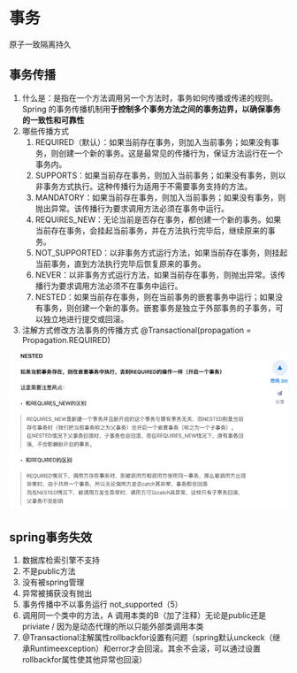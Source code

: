 # 事务
原子一致隔离持久
## 事务传播
1. 什么是：是指在一个方法调用另一个方法时，事务如何传播或传递的规则。Spring 的事务传播机制用**于控制多个事务方法之间的事务边界，以确保事务的一致性和可靠性**
2. 哪些传播方式
   1. REQUIRED（默认）：如果当前存在事务，则加入当前事务；如果没有事务，则创建一个新的事务。这是最常见的传播行为，保证方法运行在一个事务内。
   2. SUPPORTS：如果当前存在事务，则加入当前事务；如果没有事务，则以非事务方式执行。这种传播行为适用于不需要事务支持的方法。
   3. MANDATORY：如果当前存在事务，则加入当前事务；如果没有事务，则抛出异常。该传播行为要求调用方法必须在事务中运行。
   4. REQUIRES_NEW：无论当前是否存在事务，都创建一个新的事务。如果当前存在事务，会挂起当前事务，并在方法执行完毕后，继续原来的事务。
   5. NOT_SUPPORTED：以非事务方式运行方法，如果当前存在事务，则挂起当前事务，直到方法执行完毕后恢复原来的事务。
   6. NEVER：以非事务方式运行方法，如果当前存在事务，则抛出异常。该传播行为要求调用方法必须不在事务中运行。
   7. NESTED：如果当前存在事务，则在当前事务的嵌套事务中运行；如果没有事务，则创建一个新的事务。嵌套事务是独立于外部事务的子事务，可以独立地进行提交或回滚。
3. 注解方式修改方法事务的传播方式 @Transactional(propagation = Propagation.REQUIRED)

![](/技术学习流程/pic/2023-11-17-16-07-28.png)
   
## spring事务失效
1. 数据库检索引擎不支持
2. 不是public方法
3. 没有被spring管理
4. 异常被捕获没有抛出
5. 事务传播中不以事务运行  not_supported（5）
6. 调用同一个类中的方法，A 调用本类的B（加了注释）无论是public还是priviate / 因为是动态代理的所以只能外部类调用本类
7. @Transactional注解属性rollbackfor设置有问题（spring默认unckeck（继承Runtimeexception）和error才会回滚。其余不会滚，可以通过设置rollbackfor属性使其他异常也回滚）